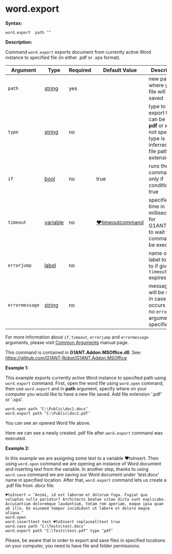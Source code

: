 # word.export

**Syntax:**

```G1ANT
word.export  path ‴‴
```

**Description:**

Command `word.export` exports document from currently active Word instance to specified file (in either .pdf or .xps format). 

| Argument | Type | Required | Default Value | Description |
| -------- | ---- | -------- | ------------- | ----------- |
|`path`| [string](https://github.com/G1ANT-Robot/G1ANT.Manual/blob/master/G1ANT-Language/Structures/bool.md) | yes |  | new path where your file will be saved |
|`type`| [string](https://github.com/G1ANT-Robot/G1ANT.Manual/blob/master/G1ANT-Language/Structures/bool.md) | no | | type to export to (it can be either **pdf** or **xps**), if not specified type is inferred from file path extension|
|`if`| [bool](https://github.com/G1ANT-Robot/G1ANT.Manual/blob/master/G1ANT-Language/Structures/bool.md) | no | true | runs the command only if condition is true |
|`timeout`| [variable](https://github.com/G1ANT-Robot/G1ANT.Manual/blob/master/G1ANT-Language/Special-Characters/variable.md) | no | [♥timeoutcommand](https://github.com/G1ANT-Robot/G1ANT.Manual/blob/master/G1ANT-Language/Variables/Special-Variables.md)  | specifies time in milliseconds for G1ANT.Robot to wait for the command to be executed |
|`errorjump` | [label](https://github.com/G1ANT-Robot/G1ANT.Manual/blob/master/G1ANT-Language/Structures/bool.md) | no | | name of the label to jump to if given `timeout` expires |
|`errormessage`| [string](https://github.com/G1ANT-Robot/G1ANT.Manual/blob/master/G1ANT-Language/Structures/bool.md) | no |  | message that will be shown in case error occurs and no `errorjump` argument is specified |

For more information about `if`, `timeout`, `errorjump` and `errormessage` arguments, please visit [Common Arguments](https://github.com/G1ANT-Robot/G1ANT.Manual/blob/master/G1ANT-Language/Common-Arguments.md)  manual page.

This command is contained in **G1ANT.Addon.MSOffice.dll**.
See: https://github.com/G1ANT-Robot/G1ANT.Addon.MSOffice

**Example 1:**

This example exports currently active Word instance to specified path using `word.export` command. 
First, open the word file using `word.open` command, then use `word.export` and in **path** argument, specify where on your computer you would like to have a new file saved. Add file extension '.pdf' or '.xps'.

```G1ANT
word.open path ‴C:\Public\doc1.docx‴
word.export path ‴C:\Public\doc2.pdf‴
```

 

You can see an opened Word file above.

 

Here we can see a newly created .pdf file after `word.export` command was executed.

**Example 2:**

In this example we are assigning some text to a variable ♥toInsert. Then using `word.open` command we are opening an instance of Word document and inserting text from the variable. In another step, thanks to using `word.save` command we are saving our Word document under 'test.docx' name in specified location. After that, `word.export` command lets us create a .pdf file from .docx file.

```G1ANT
♥toInsert = ‴Animi, id est laborum et dolorum fuga. Fugiat quo voluptas nulla pariatur? Architecto beatae vitae dicta sunt explicabo. Accusantium doloremque laudantium, totam rem aperiam, eaque ipsa quae ab illo. Do eiusmod tempor incididunt ut labore et dolore magna aliqua.‴
word.open
word.inserttext text ♥toInsert replacealltext true
word.save path ‴C:\Tests\test.docx‴
word.export path ‴C:\Tests\test.pdf‴ type ‴pdf‴
```

 

Please, be aware that in order to export and save files in specified locations on your computer, you need to have file and folder permissions.
